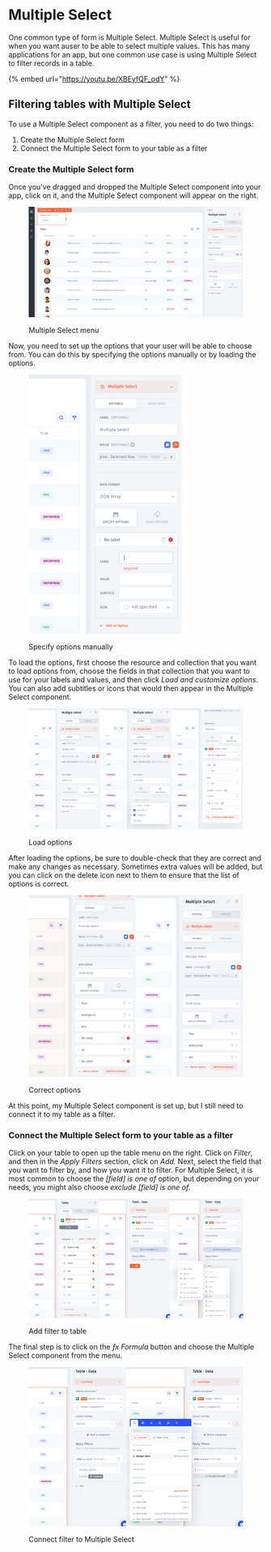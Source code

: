 # Multiple Select

One common type of form is Multiple Select. Multiple Select is useful for when you want auser to be able to select multiple values. This has many applications for an app, but one common use case is using Multiple Select to filter records in a table.

{% embed url="https://youtu.be/XBEyfQF_odY" %}

## Filtering tables with Multiple Select

To use a Multiple Select component as a filter, you need to do two things:

1. Create the Multiple Select form
2. Connect the Multiple Select form to your table as a filter

### Create the Multiple Select form

Once you've dragged and dropped the Multiple Select component into your app, click on it, and the Multiple Select component will appear on the right.

<figure><img src="../../../../.gitbook/assets/Снимок экрана 2023-03-10 в 07.31.32.png" alt=""><figcaption><p>Multiple Select menu</p></figcaption></figure>

Now, you need to set up the options that your user will be able to choose from. You can do this by specifying the options manually or by loading the options.

<figure><img src="../../../../.gitbook/assets/image 360.png" alt=""><figcaption><p>Specify options manually</p></figcaption></figure>

To load the options, first choose the resource and collection that you want to load options from, choose the fields in that collection that you want to use for your labels and values, and then click _Load and customize options_. You can also add subtitles or icons that would then appear in the Multiple Select component.

<figure><img src="../../../../.gitbook/assets/Frame 440.png" alt=""><figcaption><p>Load options</p></figcaption></figure>

After loading the options, be sure to double-check that they are correct and make any changes as necessary. Sometimes extra values will be added, but you can click on the delete icon next to them   to ensure that the list of options is correct.

<figure><img src="../../../../.gitbook/assets/Frame 441.png" alt=""><figcaption><p>Correct options</p></figcaption></figure>

At this point, my Multiple Select component is set up, but I still need to connect it to my table as a filter.

### Connect the Multiple Select form to your table as a filter

Click on your table to open up the table menu on the right. Click on _Filter_, and then in the _Apply Filters_ section, click on _Add._ Next, select the field that you want to filter by, and how you want it to filter. For Multiple Select, it is most common to choose the _\[field] is one of_ option, but depending on your needs, you might also choose _exclude \[field] is one of_.

<figure><img src="../../../../.gitbook/assets/Frame 442.png" alt=""><figcaption><p>Add filter to table</p></figcaption></figure>

The final step is to click on the _ƒx Formula_ button and choose the Multiple Select component from the menu.

<figure><img src="../../../../.gitbook/assets/Frame 443.png" alt=""><figcaption><p>Connect filter to Multiple Select</p></figcaption></figure>



